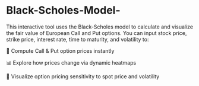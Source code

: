 # Black-Scholes-Model-
This interactive tool uses the Black-Scholes model to calculate and visualize the fair value of European Call and Put options.
You can input stock price, strike price, interest rate, time to maturity, and volatility to:

🔢 Compute Call & Put option prices instantly

📊 Explore how prices change via dynamic heatmaps

🎯 Visualize option pricing sensitivity to spot price and volatility
